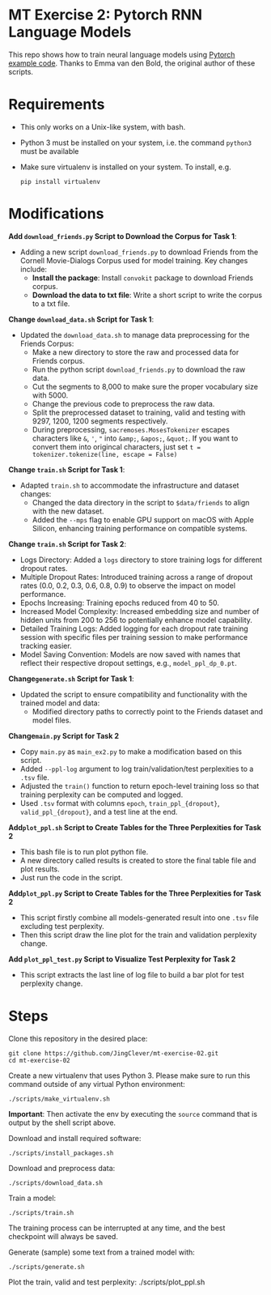 # MT Exercise 2: Pytorch RNN Language Models

This repo shows how to train neural language models using [Pytorch example code](https://github.com/pytorch/examples/tree/master/word_language_model). Thanks to Emma van den Bold, the original author of these scripts. 

# Requirements

- This only works on a Unix-like system, with bash.
- Python 3 must be installed on your system, i.e. the command `python3` must be available
- Make sure virtualenv is installed on your system. To install, e.g.

    `pip install virtualenv`

# Modifications

**Add `download_friends.py` Script to Download the Corpus for Task 1**:
- Adding a new script `download_friends.py` to download Friends from the Cornell Movie-Dialogs Corpus used for model training. Key changes include:
  - **Install the package**: Install `convokit` package to download Friends corpus.
  - **Download the data to txt file**: Write a short script to write the corpus to a txt file.

**Change `download_data.sh` Script for Task 1**:
- Updated the `download_data.sh` to manage data preprocessing for the Friends Corpus:
  - Make a new directory to store the raw and processed data for Friends corpus.
  - Run the python script `download_friends.py` to download the raw data.
  - Cut the segments to 8,000 to make sure the proper vocabulary size with 5000.
  - Change the previous code to preprocess the raw data.
  - Split the preprocessed dataset to training, valid and testing with 9297, 1200, 1200 segments respectively.
  - During preprocessing, `sacremoses.MosesTokenizer`  escapes characters like `&`, `'`, `"` into `&amp;`, `&apos;`, `&quot;`. If you want to convert them into origincal characters, just set `t = tokenizer.tokenize(line, escape = False)`

**Change `train.sh` Script for Task 1**:
- Adapted `train.sh` to accommodate the infrastructure and dataset changes:
  - Changed the data directory in the script to `$data/friends` to align with the new dataset.
  - Added the `--mps` flag to enable GPU support on macOS with Apple Silicon, enhancing training performance on compatible systems.

**Change `train.sh` Script for Task 2**:
- Logs Directory: Added a `logs` directory to store training logs for different dropout rates.
- Multiple Dropout Rates: Introduced training across a range of dropout rates (0.0, 0.2, 0.3, 0.6, 0.8, 0.9) to observe the impact on model performance.
- Epochs Increasing: Training epochs reduced from 40 to 50.
- Increased Model Complexity: Increased embedding size and number of hidden units from 200 to 256 to potentially enhance model capability.
- Detailed Training Logs: Added logging for each dropout rate training session with specific files per training session to make performance tracking easier.
- Model Saving Convention: Models are now saved with names that reflect their respective dropout settings, e.g., `model_ppl_dp_0.pt`.

**Change`generate.sh` Script for Task 1**:
- Updated the script to ensure compatibility and functionality with the trained model and data:
  - Modified directory paths to correctly point to the Friends dataset and model files.

**Change`main.py` Script for Task 2**
- Copy `main.py` as `main_ex2.py` to make a modification based on this script.
- Added `--ppl-log` argument to log train/validation/test perplexities to a `.tsv` file.
- Adjusted the `train()` function to return epoch-level training loss so that training perplexity can be computed and logged.
- Used `.tsv` format with columns `epoch`, `train_ppl_{dropout}`, `valid_ppl_{dropout}`, and a test line at the end.

**Add`plot_ppl.sh` Script to Create Tables for the Three Perplexities for Task 2**
- This bash file is to run plot python file.
- A new directory called results is created to store the final table file and plot results.
- Just run the code in the script.

**Add`plot_ppl.py` Script to Create Tables for the Three Perplexities for Task 2**
- This script firstly combine all models-generated result into one `.tsv` file excluding test perplexity.
- Then this script draw the line plot for the train and validation perplexity change. 

**Add `plot_ppl_test.py` Script to Visualize Test Perplexity for Task 2**
- This script extracts the last line of log file to build a bar plot for test perplexity change.


# Steps

Clone this repository in the desired place:

    git clone https://github.com/JingClever/mt-exercise-02.git
    cd mt-exercise-02

Create a new virtualenv that uses Python 3. Please make sure to run this command outside of any virtual Python environment:

    ./scripts/make_virtualenv.sh

**Important**: Then activate the env by executing the `source` command that is output by the shell script above.

Download and install required software:

    ./scripts/install_packages.sh

Download and preprocess data:

    ./scripts/download_data.sh

Train a model:

    ./scripts/train.sh

The training process can be interrupted at any time, and the best checkpoint will always be saved.

Generate (sample) some text from a trained model with:

    ./scripts/generate.sh

Plot the train, valid and test perplexity:
    ./scripts/plot_ppl.sh


